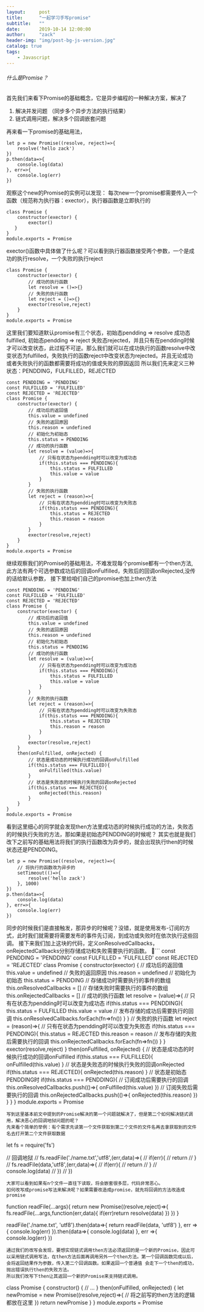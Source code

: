 ```yaml
---
layout:     post
title:      "一起学习手写promise"
subtitle:   ""
date:       2019-10-14 12:00:00
author:     "zack"
header-img: "img/post-bg-js-version.jpg"
catalog: true
tags:
    - Javascript
---
```


###### 什么是Promise？

首先我们来看下Promise的基础概念，它是异步编程的一种解决方案，解决了
1. 解决并发问题 （同步多个异步方法的执行结果）
2. 链式调用问题，解决多个回调嵌套问题 

再来看一下promise的基础用法，
```
let p = new Promise((resolve, reject)=>{
    resolve('hello zack')
})
p.then(data=>{
    console.log(data)
}, err=>{
    console.log(err)
})
```
观察这个new的Promise的实例可以发现：
每次new一个promise都需要传入一个函数（规范称为执行器：exector），执行器函数是立即执行的
```
class Promise {
    constructor(exector) {
        exector()
   }
}
module.exports = Promise
```
exector()函数中具体做了什么呢？可以看到执行器函数接受两个参数，一个是成功的执行resolve，一个失败的执行reject
```
class Promise {
    constructor(exector) {
        // 成功的执行函数
        let resolve = ()=>{}
        // 失败的执行函数
        let reject = ()=>{}
        exector(resolve,reject)
    }
}
module.exports = Promise
```
这里我们要知道默认promise有三个状态，初始态pendding => resolve 成功态fulfilled, 初始态pendding => reject 失败态rejected，并且只有在pendding时候才可以改变状态，此过程不可逆。那么我们就可以在成功执行的函数resolve中改变状态为fulfilled，失败执行的函数reject中改变状态为rejected。并且无论成功或者失败执行的函数都需要将成功的值或失败的原因返回
所以我们先来定义三种状态：PENDDING，FULFILLED，REJECTED
```
const PENDDING = 'PENDDING'
const FULFILLED = 'FULFILLED'
const REJECTED = 'REJECTED'
class Promise {
    constructor(exector) {
        // 成功后的返回值
        this.value = undefined
        // 失败的返回原因
        this.reason = undefined
        // 初始化为初始态
        this.status = PENDDING
        // 成功的执行函数
        let resolve = (value)=>{
            // 只有在状态为pendding时可以改变为成功态
            if(this.status === PENDDING){
                this.status = FULFILLED
                this.value = value
            }
        }
        // 失败的执行函数
        let reject = (reason)=>{
            // 只有在状态为pendding时可以改变为失败态
            if(this.status === PENDDING){
                this.status = REJECTED
                this.reason = reason
            }
        }
        exector(resolve,reject)
    }
}
module.exports = Promise
```
继续观察我们的Promise的基础用法，不难发现每个promise都有一个then方法,此方法有两个可选参数成功后的回调onFulfilled，失败后的回调onRejected,没传的话给默认参数，
接下里给咱们自己的promise也加上then方法
```
const PENDDING = 'PENDDING'
const FULFILLED = 'FULFILLED'
const REJECTED = 'REJECTED'
class Promise {
    constructor(exector) {
        // 成功后的返回值
        this.value = undefined
        // 失败的返回原因
        this.reason = undefined
        // 初始化为初始态
        this.status = PENDDING
        // 成功的执行函数
        let resolve = (value)=>{
            // 只有在状态为pendding时可以改变为成功态
            if(this.status === PENDDING){
                this.status = FULFILLED
                this.value = value
            }
        }
        // 失败的执行函数
        let reject = (reason)=>{
            // 只有在状态为pendding时可以改变为失败态
            if(this.status === PENDDING){
                this.status = REJECTED
                this.reason = reason
            }
        }
        exector(resolve,reject)
    }
    then(onFulfilled, onRejected) {
        // 状态是成功态的时候执行成功的回调onFulfilled
        if(this.status === FULFILLED){
            onFulfilled(this.value)
        }
        // 状态是失败态的时候执行失败的回调onRejected
        if(this.status === REJECTED){
            onRejected(this.reason)
        }
    }
}
module.exports = Promise
```
看到这里细心的同学就会发现then方法里成功态的时候执行成功的方法，失败态的时候执行失败的方法，那如果是初始态PENDDING的时候呢？
其实也就是我们改下之前写的基础用法将我们的执行函数改为异步的，就会出现执行then的时候状态还是PENDDING。
```
let p = new Promise((resolve, reject)=>{
    // 将执行的函数改为异步的
    setTimeout(()=>{
        resolve('hello zack')
    }, 1000)
})
p.then(data=>{
    console.log(data)
}, err=>{
    console.log(err)
})
```
同步的时候我们是直接触发，那异步的时候呢？没错，就是使用发布-订阅的方式，此时我们就需要将需要发布的事件先订阅，到成功或失败时在依次执行这些回调。
接下来我们加上这块的代码，定义onResolvedCallbacks，onRejectedCallbacks分别存储成功和失败需要执行的函数。
```
const PENDDING = 'PENDDING'
const FULFILLED = 'FULFILLED'
const REJECTED = 'REJECTED'
class Promise {
    constructor(exector) {
        // 成功后的返回值
        this.value = undefined
        // 失败的返回原因
        this.reason = undefined
        // 初始化为初始态
        this.status = PENDDING
        // 存储成功时需要执行的事件的数组
        this.onResolvedCallbacks = []
        // 存储失败时需要执行的事件的数组
        this.onRejectedCallbacks = []
        // 成功的执行函数
        let resolve = (value)=>{
            // 只有在状态为pendding时可以改变为成功态
            if(this.status === PENDDING){
                this.status = FULFILLED
                this.value = value
                // 发布存储的成功后需要执行的回调
                this.onResolvedCallbacks.forEach(fn=>fn())
            }
       }
        // 失败的执行函数
        let reject = (reason)=>{
            // 只有在状态为pendding时可以改变为失败态
            if(this.status === PENDDING){
                this.status = REJECTED
                this.reason = reason
                // 发布存储的失败后需要执行的回调
                this.onRejectedCallbacks.forEach(fn=>fn())
            }
        }
        exector(resolve,reject)
    }
    then(onFulfilled, onRejected) {
        // 状态是成功态的时候执行成功的回调onFulfilled
        if(this.status === FULFILLED){
            onFulfilled(this.value)
        }
        // 状态是失败态的时候执行失败的回调onRejected
        if(this.status === REJECTED){
            onRejected(this.reason)
        }
        // 状态是初始态PENDDING时
        if(this.status === PENDDING){
            // 订阅成功后需要执行的回调
            this.onResolvedCallbacks.push(()=>{
                 onFulfilled(this.value)
            })
            // 订阅失败后需要执行的回调
            this.onRejectedCallbacks.push(()=>{
                onRejected(this.reason)
            })
        }
    }
}
module.exports = Promise
```
写到这里基本前文中提到的Promise解决的第一个问题就解决了，但是第二个如何解决链式调用，解决恶心的回调地狱问题的呢？
先来看个简单的举例：有个需求先读第一个文件获取到第二个文件的文件名再去拿获取到的文件名去打开第二个文件获取数据
```
let fs = require('fs')

// 回调地狱
// fs.readFile('./name.txt','utf8',(err,data)=>{
//     if(err){
//        return 
//     }
//     fs.readFile(data,'utf8',(err,data)=>{
//         if(err){
//            return 
//         }
//         console.log(data)
//     })
// })
```
大家可以看到如果有n个文件一直往下读取，将会嵌套很多层，代码非常恶心。
如何改写成promise写法来解决呢？如果需要改造成promise，就先将回调的方法改造成promise
```
function readFile(...args){
    return new Promise((resolve,reject)=>{
        fs.readFile(...args,function(err,data){
            if(err)return
            resolve(data)
        })
    })
}

readFile('./name.txt', 'utf8').then(data=>{
    return readFile(data, 'utf8')
}, err =>{
    console.log(err)
}).then(data=>{
    console.log(data)
}, err =>{
    console.log(err)
})
```
通过我们的改写会发现，要想实现链式调用then方法必须返回的是一个新的Promise，因此可以采用链式调用写法，在then方法后面再调用另外一个then方法。第一个回调函数完成以后，会将返回结果作为参数，传入第二个回调函数。如果返回一个普通值 会走下一个then的成功，抛出错误执行then的失败方法。
所以我们改写下then让其返回一个新的Promise来支持链式调用。
```
class Promise {
    constructor() {
        // ...
    }
    then(onFulfilled, onRejected) {
        let newPromise = new Promise((resolve,reject)=>{
            // 将之前写的then方法的逻辑都放在这里
        })
        return newPromise
    }
}
module.exports = Promise
```